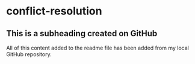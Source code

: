 # conflict-resolution

## This is a subheading created on GitHub

All of this content added to the readme file has been added from my local GitHub repository.

